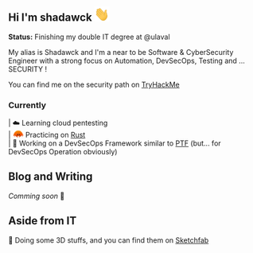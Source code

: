 ## Hi I'm shadawck <img src="wavehand.gif" alt="wave" width="30"/>

<b>Status:</b> Finishing my double IT degree at @ulaval

My alias is Shadawck and I'm a near to be Software & CyberSecurity Engineer with a strong focus on Automation, DevSecOps, Testing and ... SECURITY !

You can find me on the security path on [TryHackMe](insert-tryhackme-here)

### Currently 
|  ☁️ Learning cloud pentesting \
|  <img src="rust.png" alt="rust" width="22"/> Practicing on [Rust](https://www.rust-lang.org/) \
|  🚧 Working on a DevSecOps Framework similar to [PTF](https://github.com/trustedsec/ptf) (but... for DevSecOps Operation obviously)


## Blog and Writing

*Comming soon* 🚀


## Aside from IT
🧊  Doing some 3D stuffs, and you can find them on [Sketchfab](https://sketchfab.com/blendercreation/models)

